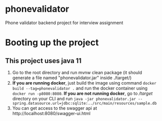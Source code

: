 # phonevalidator
Phone validator backend project for interview assignment

# Booting up the project
## This project uses java 11

1. Go to the root directory and run mvnw clean package (it should generate a file named "phonevalidator.jar" inside ./target/)
2. **If you are running docker**, just build the image using command `docker build --tag=phonevalidator .` and run the docker container using `docker run -p8080:8080`.
   **If you are not running docker**, go to */target* directory on your CLI and run `java -jar phonevalidator.jar --spring.datasource.url=jdbc:sqlite:../src/main/resources/sample.db
   `
3. You can get access to the swagger api at http://localhost:8080/swagger-ui.html
